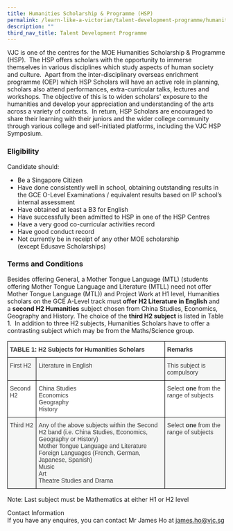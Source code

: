 ```yaml
---
title: Humanities Scholarship & Programme (HSP)
permalink: /learn-like-a-victorian/talent-development-programme/humanities-programme/
description: ""
third_nav_title: Talent Development Programme
---
```

VJC is one of the centres for the MOE Humanities Scholarship & Programme (HSP).  The HSP offers scholars with the opportunity to immerse themselves in various disciplines which study aspects of human society and culture.  Apart from the inter-disciplinary overseas enrichment programme (OEP) which HSP Scholars will have an active role in planning, scholars also attend performances, extra-curricular talks, lectures and workshops. The objective of this is to widen scholars' exposure to the humanities and develop your appreciation and understanding of the arts across a variety of contexts.  In return, HSP Scholars are encouraged to share their learning with their juniors and the wider college community through various college and self-initiated platforms, including the VJC HSP Symposium.

### Eligibility

Candidate should:

*   Be a Singapore Citizen
*   Have done consistently well in school, obtaining outstanding results in the GCE O-Level Examinations / equivalent results based on IP school’s internal assessment
*   Have obtained at least a B3 for English
*   Have successfully been admitted to HSP in one of the HSP Centres
*   Have a very good co-curricular activities record
*   Have good conduct record
*   Not currently be in receipt of any other MOE scholarship (except Edusave Scholarships)

### Terms and Conditions


Besides offering General, a Mother Tongue Language (MTL) (students offering Mother Tongue Language and Literature (MTLL) need not offer Mother Tongue Language (MTL)) and Project Work at H1 level, Humanities scholars on the GCE A-Level track must **offer H2 Literature in English** and a **second H2 Humanities** subject chosen from China Studies, Economics, Geography and History. The choice of the **third H2 subject** is listed in Table 1.  In addition to three H2 subjects, Humanities Scholars have to offer a contrasting subject which may be from the Maths/Science group.

<style type="text/css">
.tg  {border-collapse:collapse;border-spacing:0;}
.tg td{border-color:black;border-style:solid;border-width:1px;font-family:Arial, sans-serif;font-size:14px;
  overflow:hidden;padding:10px 5px;word-break:normal;}
.tg th{border-color:black;border-style:solid;border-width:1px;font-family:Arial, sans-serif;font-size:14px;
  font-weight:normal;overflow:hidden;padding:10px 5px;word-break:normal;}
.tg .tg-dox4{background-color:#FFF;color:#3A3A3A;text-align:left;vertical-align:top}
.tg .tg-rdtm{background-color:#FFF;color:#333;font-weight:bold;text-align:left;vertical-align:top}
.tg .tg-2k4o{background-color:#F5F6F5;color:#3A3A3A;text-align:left;vertical-align:top}
</style>
<table class="tg">
<thead>
  <tr>
    <th class="tg-rdtm" colspan="2"><span style="font-weight:bold;font-style:inherit">TABLE 1: H2 Subjects for Humanities Scholars</span></th>
    <th class="tg-rdtm"><span style="font-weight:bold;font-style:inherit">Remarks</span></th>
  </tr>
</thead>
<tbody>
  <tr>
    <td class="tg-2k4o"><span style="font-weight:inherit;font-style:inherit">First H2</span></td>
    <td class="tg-2k4o"><span style="font-weight:inherit;font-style:inherit">Literature in English</span></td>
    <td class="tg-2k4o"><span style="font-weight:inherit;font-style:inherit">This subject is compulsory</span></td>
  </tr>
  <tr>
    <td class="tg-dox4"><span style="font-weight:inherit;font-style:inherit">Second H2</span></td>
    <td class="tg-dox4"><span style="font-weight:inherit;font-style:inherit">China Studies</span><br><span style="font-weight:inherit;font-style:inherit">Economics</span><br><span style="font-weight:inherit;font-style:inherit">Geography</span><br><span style="font-weight:inherit;font-style:inherit">History</span></td>
    <td class="tg-dox4"><span style="font-weight:inherit;font-style:inherit">Select </span><span style="font-weight:bold;font-style:inherit">one</span><span style="font-weight:inherit;font-style:inherit"> from the range of subjects</span></td>
  </tr>
  <tr>
    <td class="tg-2k4o"><span style="font-weight:inherit;font-style:inherit">Third H2</span></td>
    <td class="tg-2k4o"><span style="font-weight:400;font-style:inherit">Any of the above subjects within the Second H2 band (i.e. China Studies, Economics, Geography or History)</span><br><span style="font-weight:inherit;font-style:inherit">Mother Tongue Language and Literature</span><br><span style="font-weight:inherit;font-style:inherit">Foreign Languages (French, German, Japanese, Spanish)</span><br><span style="font-weight:inherit;font-style:inherit">Music</span><br><span style="font-weight:inherit;font-style:inherit">Art</span><br><span style="font-weight:inherit;font-style:inherit">Theatre Studies and Drama</span></td>
    <td class="tg-2k4o"><span style="font-weight:inherit;font-style:inherit">Select </span><span style="font-weight:bold;font-style:inherit">one</span><span style="font-weight:inherit;font-style:inherit"> from the range of subjects</span></td>
  </tr>
</tbody>
</table>

Note: Last subject must be Mathematics at either H1 or H2 level

Contact Information <br> 
If you have any enquires, you can contact Mr James Ho at [james.ho@vjc.sg](mailto:james.ho@vjc.sg)